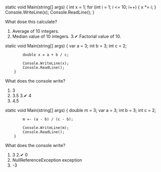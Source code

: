 ﻿ static void Main(string[] args)
        {
            int x = 1;
            for (int i = 1; i <= 10; i++)
            {
                x *= i;
            }
            Console.WriteLine(x);
            Console.ReadLine();
        }


What dose this calculate?
1. Average of 10 integers.
2. Median value of 10 integers.
3.✔ Factorial value of 10.         


static void Main(string[] args)
        {
            var a = 3;
            int b = 3;
            int c = 2;

            double x = a + b / c;

            Console.WriteLine(x);
            Console.ReadLine();
        }


What does the console write?
1. 3
2. 3.5
3.✔ 4   
4. 4.5

static void Main(string[] args)
        {
            double m = 3;
            var a = 3;
            int b = 3;
            int c = 2;

            m =- (a - b) / (c - b);

            Console.WriteLine(m);
            Console.ReadLine();
        }

What does the console write?
1. 3
2.✔ 0   
3. NullReferenceException exception
4. -3
